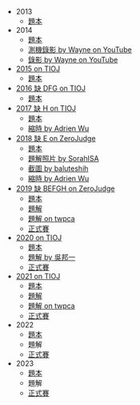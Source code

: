 -   2013
    -   [題本](https://sorahisa-rank.github.io/nhspc-fin/2013/problems.pdf)
-   2014
    -   [題本](https://sorahisa-rank.github.io/nhspc-fin/2014/problems.pdf)
    -   [測機錄影 by Wayne on YouTube](https://youtu.be/mzdljBoWnic)
    -   [錄影 by Wayne on YouTube](https://youtu.be/NoXGjk2QAHU)
-   [2015 on TIOJ](https://tioj.ck.tp.edu.tw/problems/tag/2015-%E5%85%A8%E5%9C%8B%E8%B3%BD)
    -   [題本](https://sorahisa-rank.github.io/nhspc-fin/2015/problems.pdf)
-   [2016 缺 DFG on TIOJ](https://tioj.ck.tp.edu.tw/problems/tag/2016-%E5%85%A8%E5%9C%8B%E8%B3%BD)
    -   [題本](https://sorahisa-rank.github.io/nhspc-fin/2016/problems.pdf)
-   [2017 缺 H on TIOJ](https://tioj.ck.tp.edu.tw/problems/tag/2017-%E5%85%A8%E5%9C%8B%E8%B3%BD)
    -   [題本](https://sorahisa-rank.github.io/nhspc-fin/2017/problems.pdf)
    -   [縮時 by Adrien Wu](https://sorahisa-rank.github.io/nhspc-fin/2017/ranking.mp4)
-   [2018 缺 E on ZeroJudge](https://zerojudge.tw/Problems?tag=107%E5%AD%B8%E5%B9%B4%E5%BA%A6)
    -   [題本](https://sorahisa-rank.github.io/nhspc-fin/2018/problems.pdf)
    -   [題解照片 by SorahISA](https://sorahisa-rank.github.io/nhspc-fin/2018/editorial.pdf)
    -   [截圖 by baluteshih](https://sorahisa-rank.github.io/nhspc-fin/2018/ranking.jpg)
    -   [縮時 by Adrien Wu](https://sorahisa-rank.github.io/nhspc-fin/2018/ranking.mp4)
-   [2019 缺 BEFGH on ZeroJudge](https://zerojudge.tw/Problems?tag=108%E5%AD%B8%E5%B9%B4%E5%BA%A6)
    -   [題本](https://sorahisa-rank.github.io/nhspc-fin/2019/problems.pdf)
    -   [題解](https://sorahisa-rank.github.io/nhspc-fin/2019/editorial.pdf)
    -   [題解 on twpca](https://nhspc2019.twpca.org/editorial/editorial)
    -   [正式賽](https://sorahisa-rank.github.io/nhspc-fin/2019/ranking/)
-   [2020 on TIOJ](https://tioj.ck.tp.edu.tw/problems/tag/2020-%E5%85%A8%E5%9C%8B%E8%B3%BD)
    -   [題本](https://sorahisa-rank.github.io/nhspc-fin/2020/problems.pdf)
    -   [題解 by 吳邦一](https://sorahisa-rank.github.io/nhspc-fin/2020/editorial.pdf)
    -   [正式賽](https://sorahisa-rank.github.io/nhspc-fin/2020/ranking/)
-   [2021 on TIOJ](https://tioj.ck.tp.edu.tw/problems/tag/2021-%E5%85%A8%E5%9C%8B%E8%B3%BD)
    -   [題本](https://sorahisa-rank.github.io/nhspc-fin/2021/problems.pdf)
    -   [題解](https://sorahisa-rank.github.io/nhspc-fin/2021/editorial.pdf)
    -   [題解 on twpca](https://nhspc2021.twpca.org/editorial/editorial)
    -   [正式賽](https://sorahisa-rank.github.io/nhspc-fin/2021/ranking/)
-   2022
    -   [題本](https://sorahisa-rank.github.io/nhspc-fin/2022/problems.pdf)
    -   題解
    -   [正式賽](https://sorahisa-rank.github.io/nhspc-fin/2022/ranking/)
-   2023
    -   [題本](https://sorahisa-rank.github.io/nhspc-fin/2023/problems.pdf)
    -   題解
    -   [正式賽](https://sorahisa-rank.github.io/nhspc-fin/2023/ranking/)
